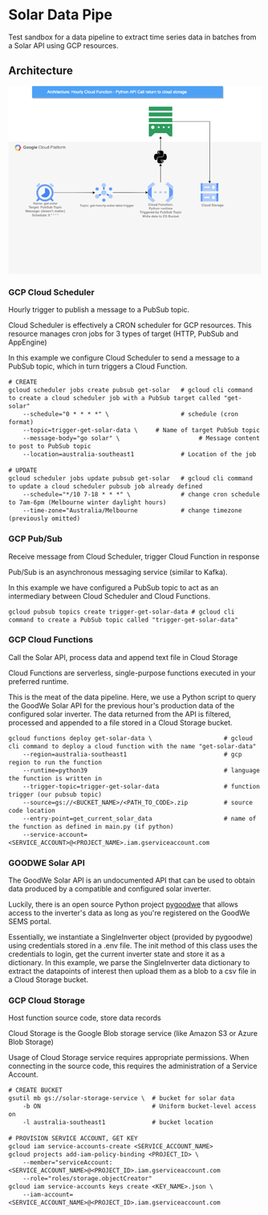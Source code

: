 # Solar Data Pipe 
Test sandbox for a data pipeline to extract time series data in batches from a Solar API using GCP resources.

## Architecture
![GCP Architecture Flowchart](design/architecture.drawio.png)

### GCP Cloud Scheduler
Hourly trigger to publish a message to a PubSub topic.

Cloud Scheduler is effectively a CRON scheduler for GCP resources. This resource manages cron jobs for 3 types of target (HTTP, PubSub and AppEngine)

In this example we configure Cloud Scheduler to send a message to a PubSub topic, which in turn triggers a Cloud Function.
~~~
# CREATE
gcloud scheduler jobs create pubsub get-solar   # gcloud cli command to create a cloud scheduler job with a PubSub target called "get-solar"
    --schedule="0 * * * *" \                    # schedule (cron format)
    --topic=trigger-get-solar-data \     # Name of target PubSub topic 
    --message-body="go solar" \                      # Message content to post to PubSub topic
    --location=australia-southeast1             # Location of the job

# UPDATE                                        
gcloud scheduler jobs update pubsub get-solar   # gcloud cli command to update a cloud scheduler pubsub job already defined
    --schedule="*/10 7-18 * * *" \              # change cron schedule to 7am-6pm (Melbourne winter daylight hours)
    --time-zone="Australia/Melbourne            # change timezone (previously omitted)
~~~
### GCP Pub/Sub
Receive message from Cloud Scheduler, trigger Cloud Function in response

Pub/Sub is an asynchronous messaging service (similar to Kafka). 

In this example we have configured a PubSub topic to act as an intermediary between Cloud Scheduler and Cloud Functions.
~~~
gcloud pubsub topics create trigger-get-solar-data # gcloud cli command to create a PubSub topic called "trigger-get-solar-data"
~~~

### GCP Cloud Functions
Call the Solar API, process data and append text file in Cloud Storage

Cloud Functions are serverless, single-purpose functions executed in your preferred runtime.

This is the meat of the data pipeline. Here, we use a Python script to query the GoodWe Solar API for the previous hour's production data of the configured solar inverter.
The data returned from the API is filtered, processed and appended to a file stored in a Cloud Storage bucket.
~~~
gcloud functions deploy get-solar-data \                    # gcloud cli command to deploy a cloud function with the name "get-solar-data"
    --region=australia-southeast1                           # gcp region to run the function
    --runtime=python39                                      # language the function is written in 
    --trigger-topic=trigger-get-solar-data                  # function trigger (our pubsub topic)
    --source=gs://<BUCKET_NAME>/<PATH_TO_CODE>.zip          # source code location
    --entry-point=get_current_solar_data                    # name of the function as defined in main.py (if python)
    --service-account=<SERVICE_ACCOUNT>@<PROJECT_NAME>.iam.gserviceaccount.com
~~~

### GOODWE Solar API
The GoodWe Solar API is an undocumented API that can be used to obtain data produced by a compatible and configured solar inverter.

Luckily, there is an open source Python project [pygoodwe](github.com/yaleman/pygoodwe) that allows access to the inverter's data as long as you're registered on the GoodWe SEMS portal.

Essentially, we instantiate a SingleInverter object (provided by pygoodwe) using credentials stored in a .env file. The init method of this class uses the credentials to login, get the current inverter state and store it as a dictionary.
In this example, we parse the SingleInverter data dictionary to extract the datapoints of interest then upload them as a blob to a csv file in a Cloud Storage bucket.


### GCP Cloud Storage
Host function source code, store data records

Cloud Storage is the Google Blob storage service (like Amazon S3 or Azure Blob Storage)

Usage of Cloud Storage service requires appropriate permissions. When connecting in the source code, this requires the administration of a Service Account.
~~~
# CREATE BUCKET
gsutil mb gs://solar-storage-service \  # bucket for solar data
    -b ON                               # Uniform bucket-level access on
    -l australia-southeast1             # bucket location

# PROVISION SERVICE ACCOUNT, GET KEY
gcloud iam service-accounts-create <SERVICE_ACCOUNT_NAME>
gcloud projects add-iam-policy-binding <PROJECT_ID> \
    --member="serviceAccount:<SERVICE_ACCOUNT_NAME>@<PROJECT_ID>.iam.gserviceaccount.com
    --role="roles/storage.objectCreator"
gcloud iam service-accounts keys create <KEY_NAME>.json \ 
    --iam-account=<SERVICE_ACCOUNT_NAME>@<PROJECT_ID>.iam.gserviceaccount.com
~~~